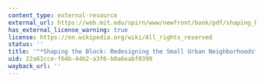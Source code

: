 ```yaml
---
content_type: external-resource
external_url: https://web.mit.edu/spirn/www/newfront/book/pdf/shaping_block.pdf
has_external_license_warning: true
license: https://en.wikipedia.org/wiki/All_rights_reserved
status: ''
title: '"*Shaping the Block: Redesigning the Small Urban Neighborhoods*." (PDF - 3.06MB)'
uid: 22a61cce-f64b-44b2-a3f6-b8a6eabf0399
wayback_url: ''
---
```


